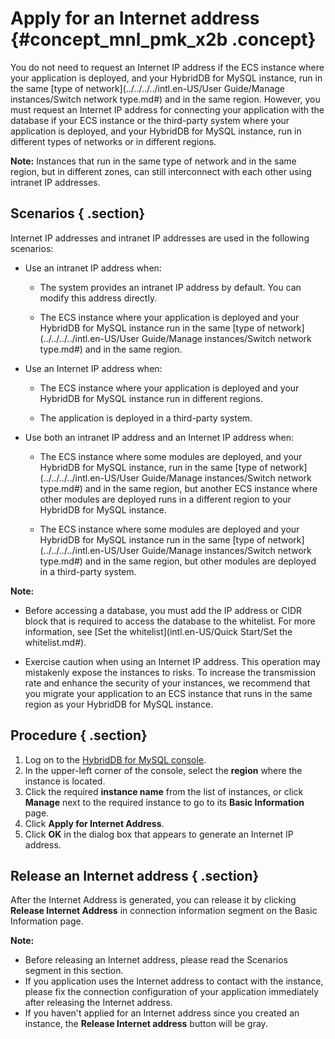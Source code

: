 # Apply for an Internet address {#concept_mnl_pmk_x2b .concept}

You do not need to request an Internet IP address if the ECS instance where your application is deployed, and your HybridDB for MySQL instance, run in the same [type of network](../../../../intl.en-US/User Guide/Manage instances/Switch network type.md#) and in the same region. However, you must request an Internet IP address for connecting your application with the database if your ECS instance or the third-party system where your application is deployed, and your HybridDB for MySQL instance, run in different types of networks or in different regions.

**Note:** Instances that run in the same type of network and in the same region, but in different zones, can still interconnect with each other using intranet IP addresses.

## Scenarios { .section}

Internet IP addresses and intranet IP addresses are used in the following scenarios:

-   Use an intranet IP address when:

    -   The system provides an intranet IP address by default. You can modify this address directly.

    -   The ECS instance where your application is deployed and your HybridDB for MySQL instance run in the same [type of network](../../../../intl.en-US/User Guide/Manage instances/Switch network type.md#) and in the same region.

-   Use an Internet IP address when:

    -   The ECS instance where your application is deployed and your HybridDB for MySQL instance run in different regions.

    -   The application is deployed in a third-party system.

-   Use both an intranet IP address and an Internet IP address when:

    -   The ECS instance where some modules are deployed, and your HybridDB for MySQL instance, run in the same [type of network](../../../../intl.en-US/User Guide/Manage instances/Switch network type.md#) and in the same region, but another ECS instance where other modules are deployed runs in a different region to your HybridDB for MySQL instance.

    -   The ECS instance where some modules are deployed and your HybridDB for MySQL instance run in the same [type of network](../../../../intl.en-US/User Guide/Manage instances/Switch network type.md#) and in the same region, but other modules are deployed in a third-party system.


**Note:** 

-   Before accessing a database, you must add the IP address or CIDR block that is required to access the database to the whitelist. For more information, see [Set the whitelist](intl.en-US/Quick Start/Set the whitelist.md#).

-   Exercise caution when using an Internet IP address. This operation may mistakenly expose the instances to risks. To increase the transmission rate and enhance the security of your instances, we recommend that you migrate your application to an ECS instance that runs in the same region as your HybridDB for MySQL instance.


## Procedure { .section}

1.  Log on to the [HybridDB for MySQL console](https://petadata.console.aliyun.com/).
2.  In the upper-left corner of the console, select the **region** where the instance is located.
3.  Click the required **instance name** from the list of instances, or click **Manage** next to the required instance to go to its **Basic Information** page.
4.  Click **Apply for Internet Address**.
5.  Click **OK** in the dialog box that appears to generate an Internet IP address.

## Release an Internet address { .section}

After the Internet Address is generated, you can release it by clicking **Release Internet Address** in connection information segment on the Basic Information page.

**Note:** 

-   Before releasing an Internet address, please read the Scenarios segment in this section.
-   If you application uses the Internet address to contact with the instance, please fix the connection configuration of your application immediately after releasing the Internet address.
-   If you haven't applied for an Internet address since you created an instance, the **Release Internet address** button will be gray.

